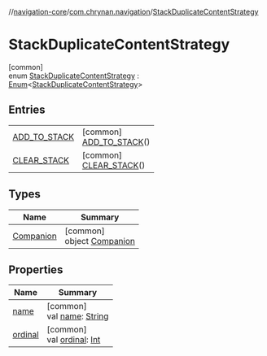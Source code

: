 //[navigation-core](../../../index.md)/[com.chrynan.navigation](../index.md)/[StackDuplicateContentStrategy](index.md)

# StackDuplicateContentStrategy

[common]\
enum [StackDuplicateContentStrategy](index.md) : [Enum](https://kotlinlang.org/api/latest/jvm/stdlib/kotlin/-enum/index.html)&lt;[StackDuplicateContentStrategy](index.md)&gt;

## Entries

| | |
|---|---|
| [ADD_TO_STACK](-a-d-d_-t-o_-s-t-a-c-k/index.md) | [common]<br>[ADD_TO_STACK](-a-d-d_-t-o_-s-t-a-c-k/index.md)() |
| [CLEAR_STACK](-c-l-e-a-r_-s-t-a-c-k/index.md) | [common]<br>[CLEAR_STACK](-c-l-e-a-r_-s-t-a-c-k/index.md)() |

## Types

| Name | Summary |
|---|---|
| [Companion](-companion/index.md) | [common]<br>object [Companion](-companion/index.md) |

## Properties

| Name | Summary |
|---|---|
| [name](-c-l-e-a-r_-s-t-a-c-k/index.md#-372974862%2FProperties%2F-215881696) | [common]<br>val [name](-c-l-e-a-r_-s-t-a-c-k/index.md#-372974862%2FProperties%2F-215881696): [String](https://kotlinlang.org/api/latest/jvm/stdlib/kotlin/-string/index.html) |
| [ordinal](-c-l-e-a-r_-s-t-a-c-k/index.md#-739389684%2FProperties%2F-215881696) | [common]<br>val [ordinal](-c-l-e-a-r_-s-t-a-c-k/index.md#-739389684%2FProperties%2F-215881696): [Int](https://kotlinlang.org/api/latest/jvm/stdlib/kotlin/-int/index.html) |
